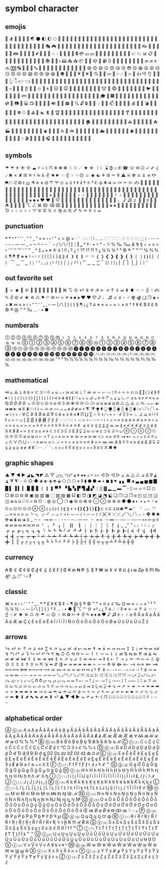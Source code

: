 # symbol character

## emojis
🎳 🏂 🌁 🌉 🌋 🌌 🌏 🌑 🌓 🌔 🌕 🌛 🌠 🌰 🍏 🌱 🌼 🌽 🌿 🍄 🍇 🍈 🍌 🍍 🍑 🍒 🍩 🍕 🍖 🍗 🍠 🍤 🍥 🍨 🍪 🍫 🍬 🍭 🍮 🍯 🍷 🍹 🎊 🎋 🎠 🎣 🎭 🎮 🎲 🎴 🎹 🎻 🎼 🎽 🏡 🏮 🐌 🐜 🐝 🐞 🐡 🐢 🐣 🐥 🐩 🐼 🐽 🐾 👅 👓 👖 👚 👛 👝 👤 👪 👰 👹 👺 💌 💕 💖 💞 💠 💥 💧 💫 💬 💮 💯 💲 💳 💴 💵 💸 💾 📁 📂 📃 📄 📅 📆 📇 📈 📉 📊 📋 📌 📍 📎 📏 📐 📑 📒 📓 📔 📕 📙 📚 📛 📜 📞 📟 📤 📥 📦 📧 📨 📪 📰 📹 🔃 🔋 🔌 🔎 🔏 🔐 🔖 🔗 🔘 🔙 🔚 🔛 🔜 🔟 🔠 🔡 🔢 🔣 🔤 🔦 🔧 🔩 🔪 🔮 🔵 🔶 🔷 🔸 🔹 🔼 🔽 😄 😊 😃 😉 😍 😘 😚 😳 😌 😁 😜 😝 😒 😏 😓 😔 😞 😱 😠 😡 😪 😷 👿 👽 💛 💙 💜 💗 💚 💔 💓 💘 🌟 💢 💤 💨 💦 🎶 🎵 🔥 💩 👍 👎 👌 👊 👋 👐 👆 👇 👉 👈 🙌 🙏 👏 💪 🚶 🏃 👫 💃 👯 🙆 🙅 💁 🙇 💏 💑 💆 💇 💅 👦 👧 👩 👨 👶 👵 👴 👱 👲 👳 👷 👮 👼 👸 💂 💀 👣 💋 👄 👂 👀 👃 ⛄ 🌙 🌀 🌊 🐱 🐶 🐭 🐹 🐰 🐺 🐸 🐯 🐨 🐻 🐷 🐮 🐗 🐵 🐒 🐴 🐎 🐫 🐑 🐘 🐍 🐦 🐤 🐔 🐧 🐛 🐙 🐠 🐟 🐳 🐬 💐 🌸 🌹 🌻 🌺 🍁 🍃 🍂 🌴 🌵 🌾 🐚 🎍 💝 🎎 🎒 🎓 🎏 🎆 🎇 🎐 🎑 🎃 👻 🎅 🎄 🎁 🔔 🎉 🎈 💿 📀 📷 🎥 💻 📺 📱 📠 💽 📼 🔊 📢 📣 📻 📡 🔍 🔓 🔒 🔑 🔨 💡 📲 📩 📫 📮 🛀 🚽 💺 💰 🔱 🚬 💣 🔫 💊 💉 🏈 🏀 ⚽ ⚾ 🎾 ⛳ 🎱 🏊 🏄 🎿 🏆 👾 🎷 🎸 👟 👡 👠 👢 👕 👔 👜 💄 💍 💎 🍵 🍺 🍻 🍸 🍶 🍴 🍔 🍟 🍝 🍛 🍱 🍣 🍙 🍘 🍚 🍜 🍲 🍞 🍳 🍢 🍡 🍦 🍧 🎂 🍰 🍎 🍊 🍉 🍓 🍆 🍅 🏠 🏫 🏢 🏣 🏥 🏦 🏪 🏩 🏨 💒 ⛪ 🏬 🌇 🌆 🏯 🏰 ⛺ 🏭 🗼 🗻 🌄 🌅 🌃 🗽 🌈 🎡 ⛲ 🎢 🚢 🚤 ⛵ 🚀 🚲 🚙 🚗 🚕 🚌 🚓 🚒 🚑 🚚 🚃 🚉 🚄 🚅 🎫 ⛽ 🚥 🚧 🔰 🏧 🎰 🚏 💈 🏁 🎌 🎯 🀄 🎬 📝 📖 🎨 🎤 🎧 🎺 👗 👘 👙 🎀 🎩 👑 👒 🌂 💼  

## symbols
☂ ☔ ✈ ☀ ☼ ☁ ⚡ ⌁ ☇ ☈ ❄ ❅ ❆ ☃ ☉ ☄ ★ ☆ ☽ ☾ ⌛ ⌚ ⌂ ✆ ☎ ☏ ✉ ☑ ✓ ✔ ⎷ ⍻ ✖ ✗ ✘ ☒ ✕ ☓ ☕ ♿ ✌ ☚ ☛ ☜ ☝ ☞ ☟ ☹ ☺ ☻ ☯ ⚘ ☮ ⚰ ⚱ ⚠ ☠ ☢ ⚔ ⚓ ⎈ ⚒ ⚑ ⚐ ☡ ❂ ⚕ ⚖ ⚗ ✇ ☣ ⚙ ☤ ⚚ ⚛ ⚜ ☥ ✝ ☦ ☧ ☨ ☩ † ☪ ☫ ☬ ☭ ✁ ✂ ✃ ✄ ✍ ✎ ✏ ✐  ✑ ✒ ✙ ✚ ✜ ✛ ♰ ♱ ✞ ✟ ✠ ✡ ☸ ✢ ✣ ✤ ✥ ✦ ✧ ✩ ✪ ✫ ✬ ✭ ✮ ✯ ✰ ✲ ✱ ✳ ✴ ✵ ✶ ✷ ✸ ✹ ✺ ✻ ✼ ✽ ✾ ❀ ✿ ❁ ❃ ❇ ❈ ❉ ❊ ❋ ⁕ ☘ ❦ ❧ ☙ ❢ ❣ ♀ ♂ ⚢ ⚣ ⚤ ⚦ ⚧ ⚨ ⚩ ☿ ♁ ⚯ ♛ ♕ ♚ ♔ ♜ ♖ ♝ ♗ ♞ ♘ ♟ ♙ ☗ ☖ ♠ ♣ ♦ ♥ ❤ ❥ ♡ ♢ ♤ ♧ ⚀ ⚁ ⚂ ⚃ ⚄ ⚅ ⚇ ⚆ ⚈ ⚉ ♨ ♩ ♪ ♫ ♬ ♭ ♮ ♯  ⌨ ⏏ ⎗ ⎘ ⎙ ⎚ ⌥ ⎇ ⌘ ⌦ ⌫ ⌧ ♲ ♳ ♴ ♵ ♶ ♷ ♸ ♹ ♺ ♻ ♼ ♽ ⁌ ⁍ ⎌ ⌇ ⌲ ⍝ ⍟ ⍣ ⍤ ⍥ ⍨ ⍩ ⎋ ♃ ♄ ♅ ♆ ♇ ♈ ♉ ♊ ♋ ♌ ♍ ♎ ♏ ♐ ♑ ♒ ♓ ⏚ ⏛  

## punctuation
❝ ❞ ❛ ❜ ‘ ’ ‛ ‚ “ ” „ ‟ « » ‹ › Ꞌ " < > @ × ‧ ¨ ․ ꞉ : ⁚ ⁝ ⁞ ‥ … ⁖ ⸪ ⸬ ⸫ ⸭ ⁛ ⁘ ⁙ ⁏ ; ⦂ ⁃ ‐ ‑ ‒ - – ⎯ — ― _ ~ ⁓ ⸛ ⸞ ⸟ ⸯ ¬ / \ ⁄ \ ⁄ | ⎜ ¦ ‖ ‗ † ‡ · • ⸰ ° ‣ ⁒ % ‰ ‱ & ⅋ § ÷ + ± = ꞊ ′ ″ ‴ ⁗ ‵ ‶ ‷ ‸ * ⁑ ⁎ ⁕ ※ ⁜ ⁂ ! ‼ ¡ ? ¿ ⸮ ⁇ ⁉ ⁈ ‽ ⸘ ¼ ½ ¾ ² ³ © ® ™ ℠ ℻ ℅ ℁ ⅍ ℄ ¶ ⁋ ❡ ⁌ ⁍ ⸖ ⸗ ⸚ ⸓ ( ) [ ] { } ⸨ ⸩ ❨ ❩ ❪ ❫ ⸦ ⸧ ❬ ❭ ❮ ❯ ❰ ❱ ❴ ❵ ❲ ❳ ⦗ ⦘ ⁅ ⁆ 〈 〉 ⏜ ⏝ ⏞ ⏟ ⸡ ⸠ ⸢ ⸣ ⸤ ⸥ ⎡ ⎤ ⎣ ⎦ ⎨ ⎬ ⌠ ⌡ ⎛ ⎠ ⎝ ⎞ ⁀ ⁔ ‿ ⁐ ‾ ⎟ ⎢ ⎥ ⎪ ꞁ ⎮ ⎧ ⎫ ⎩ ⎭ ⎰ ⎱ '  

## out favorite set
✿ ☺ ☻ ☹ ☼ ☂ ☃ ⌇ ⚛ ⌨ ✆ ☎  ⌘ ⌥ ⇧ ↩ ✞ ✡ ☭ ← → ↑ ↓ ➫ ⬇ ⬆ ☜ ☞ ☝ ☟ ✍ ✎ ✌ ☮ ✔ ★ ☆ ♺ ⚑ ⚐ ✉ ✄ ⌲ ✈ ♦ ♣ ♠ ♥ ❤ ♡ ♪ ♩ ♫ ♬ ♯ ♀ ♂ ⚢ ⚣ ❑ ❒ ◈ ◐ ◑ ✖ ∞ « » ‹ › “ ” ‘ ’ „ ‚ – — | ⁄ \ [ ] { } § ¶ ¡ ¿ ‽ ⁂ ※ ± × ~ ≈ ÷ ≠ π † ‡ ¥ € $ ¢ £ ß © ® @ ™ ° ‰ … · • ●  

## numberals
⓵ ⓶ ⓷ ⓸ ⓹ ⓺ ⓻ ⓼ ⓽ ⓾ ⒈ ⒉ ⒊ ⒋ ⒌ ⒍ ⒎ ⒏ ⒐ ⒑ ⒒ ⒓ ⒔ ⒕ ⒖ ⒗ ⒘ ⒙ ⒚ ⒛ ⓪ ① ② ③ ④ ⑤ ⑥ ⑦ ⑧ ⑨ ⑩ ➀ ➁ ➂ ➃ ➄ ➅ ➆ ➇ ➈ ➉ ⑪ ⑫ ⑬ ⑭ ⑮ ⑯ ⑰ ⑱ ⑲ ⑳ ⓿ ❶ ❷ ❸ ❹ ❺ ❻ ❼ ❽ ❾ ❿ ➊ ➋ ➌ ➍ ➎ ➏ ➐ ➑ ➒ ➓ ⓫ ⓬ ⓭ ⓮ ⓯ ⓰ ⓱ ⓲ ⓳ ⓴ ⑴ ⑵ ⑶ ⑷ ⑸ ⑹ ⑺ ⑻ ⑼ ⑽ ⑾ ⑿ ⒀ ⒁ ⒂ ⒃ ⒄ ⒅ ⒆ ⒇ ¹ ² ³ ↉ ½ ⅓ ¼ ⅕ ⅙ ⅐ ⅛ ⅑ ⅒ ⅔ ⅖ ¾ ⅗ ⅜ ⅘ ⅚ ⅝ ⅞  

## mathematical
∞ ⟀ ⟁ ⟂ ⟃ ⟄ ⟇ ⟈ ⟉ ⟊ ⟐ ⟑ ⟒ ⟓ ⟔ ⟕ ⟖ ⟗ ⟘ ⟙ ⟚ ⟛ ⟜ ⟝ ⟞ ⟟ ⟠ ⟡ ⟢ ⟣ ⟤ ⟥ ⟦ ⟧ ⟨ ⟩ ⟪ ⟫ ⦀ ⦁ ⦂ ⦃ ⦄ ⦅ ⦆ ⦇ ⦈ ⦉ ⦊ ⦋ ⦌ ⦍ ⦎ ⦏ ⦐ ⦑ ⦒ ⦓ ⦔ ⦕ ⦖ ⦗ ⦘ ⦙ ⦚ ⦛ ⦜ ⦝ ⦞ ⦟ ⦠ ⦡ ⦢ ⦣ ⦤ ⦥ ⦦ ⦧ ⦨ ⦩ ⦪ ⦫ ⦬ ⦭ ⦮ ⦯ ⦰ ⦱ ⦲ ⦳ ⦴ ⦵ ⦶ ⦷ ⦸ ⦹ ⦺ ⦻ ⦼ ⦽ ⦾ ⦿ ⧀ ⧁ ⧂ ⧃ ⧄ ⧅ ⧆ ⧇ ⧈ ⧉ ⧊ ⧋ ⧌ ⧍ ⧎ ⧏ ⧐ ⧑ ⧒ ⧓ ⧔ ⧕ ⧖ ⧗ ⧘ ⧙ ⧚ ⧛ ⧜ ⧝ ⧞ ⧟ ⧡ ⧢ ⧣ ⧤ ⧥ ⧦ ⧧ ⧨ ⧩ ⧪ ⧫ ⧬ ⧭ ⧮ ⧯ ⧰ ⧱ ⧲ ⧳ ⧴ ⧵ ⧶ ⧷ ⧸ ⧹ ⧺ ⧻ ⧼ ⧽ ⧾ ⧿ ∀ ∁ ∂ ∃ ∄ ∅ ∆ ∇ ∈ ∉ ∊ ∋ ∌ ∍ ∎ ∏ ∐ ∑ − ∓ ∔ ∕ ∖ ∗ ∘ ∙ √ ∛ ∜ ∝ ∟ ∠ ∡ ∢ ∣ ∤ ∥ ∦ ∧ ∨ ∩ ∪ ∫ ∬ ∭ ∮ ∯ ∰ ∱ ∲ ∳ ∴ ∵ ∶ ∷ ∸ ∹ ∺ ∻ ∼ ∽ ∾ ∿ ≀ ≁ ≂ ≃ ≄ ≅ ≆ ≇ ≈ ≉ ≊ ≋ ≌ ≍ ≎ ≏ ≐ ≑ ≒ ≓ ≔ ≕ ≖ ≗ ≘ ≙ ≚ ≛ ≜ ≝ ≞ ≟ ≠ ≡ ≢ ≣ ≤ ≥ ≦ ≧ ≨ ≩ ≪ ≫ ≬ ≭ ≮ ≯ ≰ ≱ ≲ ≳ ≴ ≵ ≶ ≷ ≸ ≹ ≺ ≻ ≼ ≽ ≾ ≿ ⊀ ⊁ ⊂ ⊃ ⊄ ⊅ ⊆ ⊇ ⊈ ⊉ ⊊ ⊋ ⊌ ⊍ ⊎ ⊏ ⊐ ⊑ ⊒ ⊓ ⊔ ⊕ ⊖ ⊗ ⊘ ⊙ ⊚ ⊛ ⊜ ⊝ ⊞ ⊟ ⊠ ⊡ ⊢ ⊣ ⊤ ⊥ ⊦ ⊧ ⊨ ⊩ ⊪ ⊫ ⊬ ⊭ ⊮ ⊯ ⊰ ⊱ ⊲ ⊳ ⊴ ⊵ ⊶ ⊷ ⊸ ⊹ ⊺ ⊻ ⊼ ⊽ ⊾ ⊿ ⋀ ⋁ ⋂ ⋃ ⋄ ⋅ ⋆ ⋇ ⋈ ⋉ ⋊ ⋋ ⋌ ⋍ ⋎ ⋏ ⋐ ⋑ ⋒ ⋓ ⋔ ⋕ ⋖ ⋗ ⋘ ⋙ ⋚ ⋛ ⋜ ⋝ ⋞ ⋟ ⋠ ⋡ ⋢ ⋣ ⋤ ⋥ ⋦ ⋧ ⋨ ⋩ ⋪ ⋫ ⋬ ⋭ ⋮ ⋯ ⋰ ⋱ ⋲ ⋳ ⋴ ⋵ ⋶ ⋷ ⋸ ⋹ ⋺ ⋻ ⋼ ⋽ ⋾ ⋿ ✕ ✖ ✚  

## graphic shapes
▲ ▼ ◀ ▶ ◢ ◣ ◥ ◤ △ ▽ ◿ ◺ ◹ ◸ ▴ ▾ ◂ ▸ ▵ ▿ ◃ ▹ ◁ ▷ ◅ ▻ ◬ ⟁ ⧋ ⧊ ⊿ ∆ ∇ ◭ ◮ ⧩ ⧨ ⌔ ⟐ ◇ ◆ ◈ ⬖ ⬗ ⬘ ⬙ ⬠ ⬡ ⎔ ⋄ ◊ ⧫ ⬢ ⬣ ▰ ▪ ◼ ▮ ◾ ▗ ▖ ■ ∎ ▃ ▄ ▅ ▆ ▇ █ ▌ ▐ ▍ ▎ ▉ ▊ ▋ ❘ ❙ ❚ ▀ ▘ ▝ ▙ ▚ ▛ ▜ ▟ ▞ ░ ▒ ▓ ▂ ▁ ▬ ▔ ▫ ▯ ▭ ▱ ◽ □ ◻ ▢ ⊞ ⊡ ⊟ ⊠ ▣ ▤ ▥ ▦ ⬚ ▧ ▨ ▩ ⬓ ◧ ⬒ ◨ ◩ ◪ ⬔ ⬕ ❏ ❐ ❑ ❒ ⧈ ◰ ◱ ◳ ◲ ◫ ⧇ ⧅ ⧄ ⍁ ⍂ ⟡ ⧉ ○ ◌ ◍ ◎ ◯ ❍ ◉ ⦾ ⊙ ⦿ ⊜ ⊖ ⊘ ⊚ ⊛ ⊝ ● ⚫ ⦁ ◐ ◑ ◒ ◓ ◔ ◕ ⦶ ⦸ ◵ ◴ ◶ ◷ ⊕ ⊗ ⦇ ⦈ ⦉ ⦊ ❨ ❩ ⸨ ⸩ ◖ ◗ ❪ ❫ ❮ ❯ ❬ ❭ ❰ ❱ ⊏ ⊐ ⊑ ⊒ ◘ ◙ ◚ ◛ ◜ ◝ ◞ ◟ ◠ ◡ ⋒ ⋓ ⋐ ⋑ ⥰ ╰ ╮ ╭ ╯ ⌒ ⥿ ⥾ ⥽ ⥼ ⥊ ⥋ ⥌ ⥍ ⥎ ⥐ ⥑ ⥏ ╳ ✕ ⤫ ⤬ ╱ ╲ ⧸ ⧹ ⌓ ◦ ❖ ✖ ✚ ✜ ⧓ ⧗ ⧑ ⧒ ⧖ _ ⚊ ╴ ╼ ╾ ‐ ⁃ ‑ ‒ - – ⎯ — ― ╶ ╺ ╸ ─ ━ ┄ ┅ ┈ ┉ ╌ ╍ ═ ≣ ≡ ☰ ☱ ☲ ☳ ☴ ☵ ☶ ☷ ╵ ╷ ╹ ╻ │ ▕ ▏ ┃ ┆ ┇ ┊ ╎ ┋ ╿ ╽ ⌞ ⌟ ⌜ ⌝ ⌊ ⌋ ⌈ ⌉ ⌋ ┌ ┍ ┎ ┏ ┐ ┑ ┒ ┓ └ ┕ ┖ ┗ ┘ ┙ ┚ ┛ ├ ┝ ┞ ┟ ┠ ┡ ┢ ┣ ┤ ┥ ┦ ┧ ┨ ┩ ┪ ┫ ┬ ┭ ┮ ┳ ┴ ┵ ┶ ┷ ┸ ┹ ┺ ┻ ┼ ┽ ┾ ┿ ╀ ╁ ╂ ╃ ╄ ╅ ╆ ╇ ╈ ╉ ╊ ╋ ╏ ║ ╔ ╒ ╓ ╕ ╖ ╗ ╚ ╘ ╙ ╛ ╜ ╝ ╞ ╟ ╠ ╡ ╢ ╣ ╤ ╥ ╦ ╧ ╨ ╩ ╪ ╫ ╬  

## currency
₳ ฿ ￠ ₡ ¢ ₢ ₵ ₫ € ￡ £ ₤ ₣ ƒ ₲ ₭ ₥ ₦ ₱ ＄ $ ₮ ₩ ￦ ¥ ￥ ₴ ¤ ₰ ៛ ₪ ₯ ₠ ₧ ₨ ௹ ﷼ ㍐ ৲ ৳ ₹  

## classic
⌘ « » ‹ › ‘ ’ “ ” „ ‚ ❝ ❞ £ ¥ € $ ¢ ¬ ¶ @ § ® © ™ ° × π ± √ ‰ Ω ∞ ≈ ÷ ~ ≠ ¹ ² ³ ½ ¼ ¾ ‐ – — | ⁄ \ [ ] { } † ‡ … · • ●  ⌥ ⌃ ⇧ ↩ ¡ ¿ ‽ ⁂ ∴ ∵ ◊ ※ ← → ↑ ↓ ☜ ☞ ☝ ☟ ✔ ★ ☆ ♺ ☼ ☂ ☺ ☹ ☃ ✉ ✿ ✄ ✈ ✌ ✎ ♠ ♦ ♣ ♥ ♪ ♫ ♯ ♀ ♂ α ß Á á À à Å å Ä ä Æ æ Ç ç É é È è Ê ê Í í Ì ì Î î Ñ ñ Ó ó Ò ò Ô ô Ö ö Ø ø Ú ú Ù ù Ü ü Ž ž  

## arrows
↪ ↩ ← ↑ → ↓ ↔ ↕ ↖ ↗ ↘ ↙ ↚ ↛ ↜ ↝ ↞ ↟ ↠ ↡ ↢ ↣ ↤ ↦ ↥ ↧ ↨ ↫ ↬ ↭ ↮ ↯ ↰ ↱ ↲ ↴ ↳ ↵ ↶ ↷ ↸ ↹ ↺ ↻ ⟲ ⟳ ↼ ↽ ↾ ↿ ⇀ ⇁ ⇂ ⇃ ⇄ ⇅ ⇆ ⇇ ⇈ ⇉ ⇊ ⇋ ⇌ ⇍ ⇏ ⇎ ⇑ ⇓ ⇐ ⇒ ⇔ ⇕ ⇖ ⇗ ⇘ ⇙ ⇳ ⇚ ⇛ ⇜ ⇝ ⇞ ⇟ ⇠ ⇡ ⇢ ⇣ ⇤ ⇥ ⇦ ⇨ ⇩ ⇪ ⇧ ⇫ ⇬ ⇭ ⇮ ⇯ ⇰ ⇱ ⇲ ⇴ ⇵ ⇶ ⇷ ⇸ ⇹ ⇺ ⇻ ⇼ ⇽ ⇾ ⇿ ⟰ ⟱ ⟴ ⟵ ⟶ ⟷ ⟸ ⟹ ⟽ ⟾ ⟺ ⟻ ⟼ ⟿ ⤀ ⤁ ⤅ ⤂ ⤃ ⤄ ⤆ ⤇ ⤈ ⤉ ⤊ ⤋ ⤌ ⤍ ⤎ ⤏ ⤐ ⤑ ⤒ ⤓ ⤔ ⤕ ⤖ ⤗ ⤘ ⤙ ⤚ ⤛ ⤜ ⤝ ⤞ ⤟ ⤠ ⤡ ⤢ ⤣ ⤤ ⤥ ⤦ ⤧ ⤨ ⤩ ⤪ ⤭ ⤮ ⤯ ⤰ ⤱ ⤲ ⤳ ⤻ ⤸ ⤾ ⤿ ⤺ ⤼ ⤽ ⤴ ⤵ ⤶ ⤷ ⤹ ⥀ ⥁ ⥂ ⥃ ⥄ ⥅ ⥆ ⥇ ⥈ ⥉ ⥒ ⥓ ⥔ ⥕ ⥖ ⥗ ⥘ ⥙ ⥚ ⥛ ⥜ ⥝ ⥞ ⥟ ⥠ ⥡ ⥢ ⥣ ⥤ ⥥ ⥦ ⥧ ⥨ ⥩ ⥪ ⥫ ⥬ ⥭ ⥮ ⥯ ⥰ ⥱ ⥲ ⥳ ⥴ ⥵ ⥶ ⥷ ⥸ ⥹ ⥺ ⥻ ➔ ➘ ➙ ➚ ➛ ➜ ➝ ➞ ➟ ➠ ➡ ➢ ➣ ➤ ➥ ➦ ➧ ➨ ➩ ➪ ➫ ➬ ➭ ➮ ➯ ➱ ➲ ➳ ➴ ➵ ➶ ➷ ➸ ➹ ➺ ➻ ➼ ➽ ➾ ⬀ ⬁ ⬂ ⬃ ⬄ ⬅ ⬆ ⬇ ⬈ ⬉ ⬊ ⬋ ⬌ ⬍ ⏎ ▲ ▼ ◀ ▶ ⬎ ⬏ ⬐ ⬑ ☇ ☈ ⍃ ⍄ ⍇ ⍈ ⍐ ⍗ ⍌ ⍓ ⍍ ⍔ ⍏ ⍖ ⍅ ⍆  

## alphabetical order
Ⓐ ⓐ ⒜ A a Ạ ạ Å å Ä ä Ả ả Ḁ ḁ Ấ ấ Ầ ầ Ẩ ẩ Ȃ ȃ Ẫ ẫ Ậ ậ Ắ ắ Ằ ằ Ẳ ẳ Ẵ ẵ Ặ ặ Ā ā Ą ą Ȁ ȁ Ǻ ǻ Ȧ ȧ Á á Ǟ ǟ Ǎ ǎ À à Ã ã Ǡ ǡ Â â Ⱥ ⱥ Æ æ Ǣ ǣ Ǽ ǽ Ɐ Ꜳ ꜳ Ꜹ ꜹ Ꜻ ꜻ Ɑ ℀ ⅍ ℁ ª Ⓑ ⓑ ⒝ B b Ḃ ḃ Ḅ ḅ Ḇ ḇ Ɓ Ƀ ƀ Ƃ ƃ Ƅ ƅ ℬ Ⓒ ⓒ ⒞ C c Ḉ ḉ Ć ć Ĉ ĉ Ċ ċ Č č Ç ç Ƈ ƈ Ȼ ȼ ℂ ℃ Ɔ Ꜿ ꜿ ℭ ℅ ℆ ℄ Ⓓ ⓓ ⒟ D d Ḋ ḋ Ḍ ḍ Ḏ ḏ Ḑ ḑ Ḓ ḓ Ď ď Ɗ Ƌ ƌ Ɖ Đ đ ȡ Ǳ ǲ ǳ Ǆ ǅ ǆ ȸ ⅅ ⅆ Ⓔ ⓔ ⒠ E e Ḕ ḕ Ḗ ḗ Ḙ ḙ Ḛ ḛ Ḝ ḝ Ẹ ẹ Ẻ ẻ Ế ế Ẽ ẽ Ề ề Ể ể Ễ ễ Ệ ệ Ē ē Ĕ ĕ Ė ė Ę ę Ě ě È è É é Ê ê Ë ë Ȅ ȅ Ȩ ȩ Ȇ ȇ Ǝ ⱻ Ɇ ɇ Ə ǝ ℰ ⱸ ℯ ℮ ℇ Ɛ Ⓕ ⓕ ⒡ F f Ḟ ḟ Ƒ ƒ ꜰ Ⅎ ⅎ ꟻ ℱ ℻ Ⓖ ⓖ ⒢ G g Ɠ Ḡ ḡ Ĝ ĝ Ğ ğ Ġ ġ Ǥ ǥ Ǧ ǧ Ǵ ℊ ⅁ ǵ Ģ ģ Ⓗ ⓗ ⒣ H h Ḣ ḣ Ḥ ḥ Ḧ ḧ Ḩ ḩ Ḫ ḫ Ĥ ĥ Ȟ ȟ Ħ ħ Ⱨ ⱨ Ꜧ ℍ Ƕ ẖ ℏ ℎ ℋ ℌ ꜧ Ⓘ ⓘ ⒤ I i Ḭ ḭ Ḯ ḯ Ĳ ĳ Í í Ì ì Î î Ï ï Ĩ ĩ Ī ī Ĭ ĭ Į į Ǐ ǐ ı ƚ Ỻ ⅈ ⅉ ℹ ℑ ℐ Ⓙ ⓙ ⒥ J j Ĵ ĵ Ɉ ɉ ȷ ⱼ ǰ Ⓚ ⓚ ⒦ K k Ḱ ḱ Ḳ ḳ Ḵ ḵ Ķ ķ Ƙ ƙ Ꝁ ꝁ Ꝃ ꝃ Ꝅ ꝅ Ǩ ǩ Ⱪ ⱪ ĸ Ⓛ ⓛ ⒧ L l Ḷ ḷ Ḹ ḹ Ḻ ḻ Ḽ ḽ Ĺ ĺ Ļ ļ Ľ ľ Ŀ ŀ Ł ł Ỉ ỉ Ⱡ ⱡ Ƚ ꝉ Ꝉ Ɫ Ǉ ǈ ǉ Ị İ ị ꞁ ⅃ ⅂ Ȉ ȉ Ȋ ȋ ℓ ℒ Ⓜ ⓜ ⒨ M m Ḿ ḿ Ṁ ṁ Ṃ ṃ ꟿ ꟽ Ɱ Ɯ ℳ Ⓝ ⓝ ⒩ N n Ṅ ṅ Ṇ ṇ Ṉ ṉ Ṋ ṋ Ń ń Ņ ņ Ň ň Ǹ ǹ Ñ ñ Ƞ ƞ Ŋ ŋ Ɲ ŉ Ǌ ǋ ǌ ȵ ℕ № Ⓞ ⓞ ⒪ O o Ö ö Ṏ ṏ Ṍ ṍ Ṑ ṑ Ṓ ṓ Ȫ ȫ Ȭ ȭ Ȯ ȯ Ȱ ȱ Ǫ ǫ Ǭ ǭ Ọ ọ Ỏ ỏ Ố ố Ồ ồ Ổ ổ Ỗ ỗ Ộ ộ Ớ ớ Ờ ờ Ở ở Ỡ ỡ Ợ ợ Ơ ơ Ō ō Ŏ ŏ Ő ő Ò ò Ó ó Ô ô Õ õ Ǒ ǒ Ȍ ȍ Ȏ ȏ Œ œ Ø ø Ǿ ǿ Ꝋ Ꝏ ꝏ ⍥ ⍤ ℴ Ⓟ ⓟ ⒫ ℗ P p Ṕ ṕ Ṗ ṗ Ƥ ƥ Ᵽ ℙ Ƿ ꟼ ℘ Ⓠ ⓠ ⒬ Q q Ɋ ɋ ℚ ℺ ȹ Ⓡ ⓡ ⒭ R r Ŕ ŕ Ŗ ŗ Ř ř Ṙ ṙ Ṛ ṛ Ṝ ṝ Ṟ ṟ Ȑ ȑ Ȓ ȓ Ɍ ɍ Ʀ Ꝛ ꝛ Ɽ ℞ ℜ ℛ ℟ ℝ Ⓢ ⓢ ⒮ S s Ṡ ṡ Ṣ ṣ Ṥ ṥ Ṧ ṧ Ṩ ṩ Ś ś Ŝ ŝ Ş ş Š š Ș ș ȿ ꜱ Ƨ ƨ Ϩ ϩ ẞ ß ẛ ẜ ẝ ℠ Ⓣ ⓣ ⒯ T t Ṫ ṫ Ṭ ṭ Ṯ ṯ Ṱ ṱ Ţ ţ Ť ť Ŧ ŧ Ț ț Ⱦ ⱦ Ƭ Ʈ ƫ ƭ ẗ ȶ ℡ ™ Ⓤ ⓤ ⒰ U u Ṳ ṳ Ṵ ṵ Ṷ ṷ Ṹ ṹ Ṻ ṻ Ủ ủ Ụ ụ Ứ ứ Ừ ừ Ử ử Ữ ữ Ự ự Ũ ũ Ū ū Ŭ ŭ Ů ů Ű ű Ǚ ǚ Ǘ ǘ Ǜ ǜ Ų ų Ǔ ǔ Ȕ ȕ Û û Ȗ ȗ Ù ù Ú ú Ü ü Ư ư Ʉ Ʋ Ʊ Ⓥ ⓥ ⒱ V v Ṽ ṽ Ṿ ṿ Ʌ ℣ Ỽ ⱱ ⱴ ⱽ Ⓦ ⓦ ⒲ W w Ẁ ẁ Ẃ ẃ Ẅ ẅ Ẇ ẇ Ẉ ẉ Ŵ ŵ Ⱳ ⱳ Ϣ ϣ ẘ Ⓧ ⓧ ⒳ X x Ẋ ẋ Ẍ ẍ ℵ × Ⓨ ⓨ ⒴ y Y Ẏ ẏ Ỿ ỿ Ỳ ỳ Ỵ ỵ Ỷ ỷ Ỹ ỹ Ŷ ŷ Ƴ ƴ Ÿ ÿ Ý ý Ɏ ɏ Ȳ ȳ Ɣ ẙ ⅄ ℽ Ⓩ ⓩ ⒵ Z z Ẑ ẑ Ẓ ẓ Ẕ ẕ Ź ź Ż ż Ž ž Ȥ ȥ Ⱬ ⱬ Ƶ ƶ ɀ ℨ ℤ
